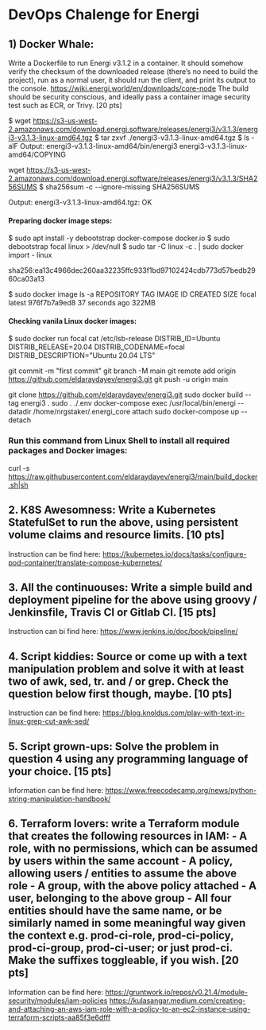 # DevOps Chalenge for Energi

## 1) Docker Whale:

Write a Dockerfile to run Energi v3.1.2 in a container. It should somehow verify the checksum of the downloaded release
(there’s no need to build the project), run as a normal user, it should run the client, and print its output to the console.
https://wiki.energi.world/en/downloads/core-node
The build should be security conscious, and ideally pass a container image security test such as ECR, or Trivy. [20 pts]

$ wget https://s3-us-west-2.amazonaws.com/download.energi.software/releases/energi3/v3.1.3/energi3-v3.1.3-linux-amd64.tgz
$ tar zxvf ./energi3-v3.1.3-linux-amd64.tgz
$ ls -alF 
Output:
energi3-v3.1.3-linux-amd64/bin/energi3
energi3-v3.1.3-linux-amd64/COPYING


wget https://s3-us-west-2.amazonaws.com/download.energi.software/releases/energi3/v3.1.3/SHA256SUMS
$ sha256sum -c --ignore-missing SHA256SUMS

Output:
energi3-v3.1.3-linux-amd64.tgz: OK

#### Preparing docker image steps:

$ sudo apt install -y debootstrap docker-compose docker.io
$ sudo debootstrap focal linux > /dev/null
$ sudo tar -C linux -c . | sudo docker import - linux

sha256:ea13c4966dec260aa32235ffc933f1bd97102424cdb773d57bedb2960ca03a13

$ sudo docker image ls -a
REPOSITORY   TAG       IMAGE ID       CREATED          SIZE
focal        latest    976f7b7a9ed8   37 seconds ago   322MB

#### Checking vanila Linux docker images:

$ sudo docker run focal cat /etc/lsb-release
DISTRIB_ID=Ubuntu
DISTRIB_RELEASE=20.04
DISTRIB_CODENAME=focal
DISTRIB_DESCRIPTION="Ubuntu 20.04 LTS"


git commit -m "first commit"
git branch -M main
git remote add origin https://github.com/eldaraydayev/energi3.git
git push -u origin main


git clone https://github.com/eldaraydayev/energi3.git
sudo docker build --tag energi3 .
sudo . ./.env docker-compose exec /usr/local/bin/energi --datadir /home/nrgstaker/.energi_core attach
sudo docker-compose up --detach

### Run this command from Linux Shell to install all required packages and Docker images:

curl -s https://raw.githubusercontent.com/eldaraydayev/energi3/main/build_docker.sh|sh

## 2. K8S Awesomness: Write a Kubernetes StatefulSet to run the above, using persistent volume claims and resource limits. [10 pts]

Instruction can be find here:
https://kubernetes.io/docs/tasks/configure-pod-container/translate-compose-kubernetes/

## 3. All the continuouses: Write a simple build and deployment pipeline for the above using groovy / Jenkinsfile, Travis CI or Gitlab CI. [15 pts]

Instruction can bi find here:
https://www.jenkins.io/doc/book/pipeline/

## 4. Script kiddies: Source or come up with a text manipulation problem and solve it with at least two of awk, sed, tr. and / or grep. Check the question below first though, maybe. [10 pts]

Instruction can be find here: 
https://blog.knoldus.com/play-with-text-in-linux-grep-cut-awk-sed/

## 5. Script grown-ups: Solve the problem in question 4 using any programming language of your choice. [15 pts]

Information can be find here:
https://www.freecodecamp.org/news/python-string-manipulation-handbook/

## 6. Terraform lovers: write a Terraform module that creates the following resources in IAM: - A role, with no permissions, which can be assumed by users within the same account - A policy, allowing users / entities to assume the above role - A group, with the above policy attached - A user, belonging to the above group - All four entities should have the same name, or be similarly named in some meaningful way given the context e.g. prod-ci-role, prod-ci-policy, prod-ci-group, prod-ci-user; or just prod-ci. Make the suffixes toggleable, if you wish. [20 pts]

Information can be find here:
https://gruntwork.io/repos/v0.21.4/module-security/modules/iam-policies
https://kulasangar.medium.com/creating-and-attaching-an-aws-iam-role-with-a-policy-to-an-ec2-instance-using-terraform-scripts-aa85f3e6dfff

